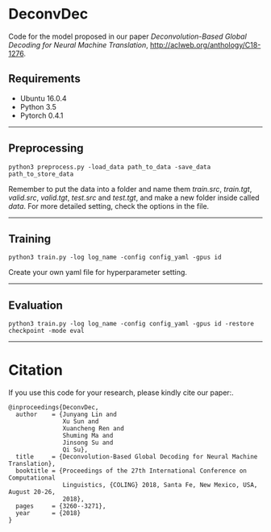 # DeconvDec
Code for the model proposed in our paper *Deconvolution-Based Global Decoding for Neural Machine Translation*, http://aclweb.org/anthology/C18-1276.

## Requirements
* Ubuntu 16.0.4
* Python 3.5
* Pytorch 0.4.1

**************************************************************

## Preprocessing
```
python3 preprocess.py -load_data path_to_data -save_data path_to_store_data 
```
Remember to put the data into a folder and name them *train.src*, *train.tgt*, *valid.src*, *valid.tgt*, *test.src* and *test.tgt*, and make a new folder inside called *data*. For more detailed setting, check the options in the file.

***************************************************************

## Training
```
python3 train.py -log log_name -config config_yaml -gpus id
```
Create your own yaml file for hyperparameter setting.

****************************************************************

## Evaluation
```
python3 train.py -log log_name -config config_yaml -gpus id -restore checkpoint -mode eval
```

*******************************************************************

# Citation
If you use this code for your research, please kindly cite our paper:.
```
@inproceedings{DeconvDec,
  author    = {Junyang Lin and
               Xu Sun and
               Xuancheng Ren and
               Shuming Ma and
               Jinsong Su and
               Qi Su},
  title     = {Deconvolution-Based Global Decoding for Neural Machine Translation},
  booktitle = {Proceedings of the 27th International Conference on Computational
               Linguistics, {COLING} 2018, Santa Fe, New Mexico, USA, August 20-26,
               2018},
  pages     = {3260--3271},
  year      = {2018}
}
```

